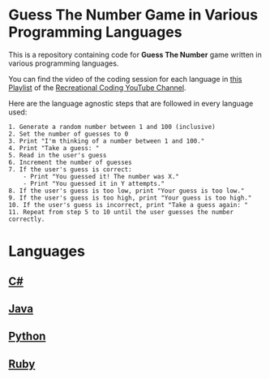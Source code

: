 # Guess The Number Game in Various Programming Languages
This is a repository containing code for **Guess The Number** game written in various programming languages.

 You can find the video of the coding session for each language in [this Playlist](https://www.youtube.com/playlist?list=PLEaeUldl2i2n4hif3dfPvdKd_dQhlv15e) of the [Recreational Coding YouTube Channel](https://www.youtube.com/channel/UC3IBCf86TZGMk0us0dzYkOA).

Here are the language agnostic steps that are followed in every language used:
```
1. Generate a random number between 1 and 100 (inclusive)
2. Set the number of guesses to 0
3. Print "I'm thinking of a number between 1 and 100."
4. Print "Take a guess: "
5. Read in the user's guess
6. Increment the number of guesses
7. If the user's guess is correct:
    - Print "You guessed it! The number was X."
    - Print "You guessed it in Y attempts."
8. If the user's guess is too low, print "Your guess is too low."
9. If the user's guess is too high, print "Your guess is too high."
10. If the user's guess is incorrect, print "Take a guess again: "
11. Repeat from step 5 to 10 until the user guesses the number correctly.
```
# Languages
## [C#](C%23)
## [Java](Java)
## [Python](Python)
## [Ruby](Ruby)
